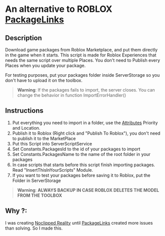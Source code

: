 # An alternative to ROBLOX [PackageLinks](https://developer.roblox.com/en-us/articles/roblox-packages)

## Description
Download game packages from Roblox Marketplace, and put them directly in the game when it starts.
This script is made for Roblox Experiences that needs the same script over multiple Places.
You don't need to Publish every Places when you update your package.

For testing purposes, put your packages folder inside ServerStorage so you don't have to upload it on the toolbox. 

> **Warning**:
> If the packages fails to import, the server closes. You can change the behavior in function ImportErrorHandler()

## Instructions
1. Put everything you need to import in a folder, use the [Attributes](https://developer.roblox.com/en-us/articles/instance-attributes) Priority and Location.
2. Publish it to Roblox (Right click and "Publish To Roblox"), you don't need to publish it to the MarketPlace
3. Put this Script into ServerScriptService
4. Set Constants.PackagesId to the id of your packages to import
5. Set Constants.PackagesName to the name of the root folder in your packages
5. In case scripts that starts before this script finish importing packages. Read "InsertThisInYourScripts" Module.
6. If you want to test your packages before saving it to Roblox, put the Folder in ServerStorage
	
> **Warning**:
> **ALWAYS BACKUP IN CASE ROBLOX DELETES THE MODEL FROM THE TOOLBOX**


## Why ?:
I was creating [Noclipped Reality](https://www.roblox.com/groups/10640198/Noclip-Games) until [PackageLinks](https://developer.roblox.com/en-us/articles/roblox-packages) created more issues than solving.
So I made this.
